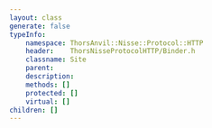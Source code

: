 ```yaml
---
layout: class
generate: false
typeInfo:
    namespace: ThorsAnvil::Nisse::Protocol::HTTP
    header:    ThorsNisseProtocolHTTP/Binder.h
    classname: Site
    parent:    
    description: 
    methods: []
    protected: []
    virtual: []
children: []
---
```

